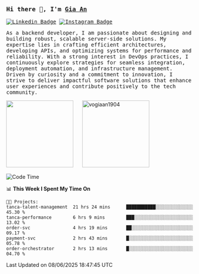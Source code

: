 ### <samp>Hi there 👋, I'm <a href="https://www.linkedin.com/in/vogiaan1904/" target="_blank">Gia An</a></samp>

<samp> [![Linkedin Badge](https://img.shields.io/badge/-LinkedIn-0e76a8?style=flat-square&logo=Linkedin&logoColor=white)](https://linkedin.com/in/vogiaan1904)
[![Instagram Badge](https://img.shields.io/badge/-Instagram-e4405f?style=flat-square&logo=Instagram&logoColor=white)](https://instagram.com/_.ja.ann_/) </samp> 

<samp>As a backend developer, I am passionate about designing and building robust, scalable server-side solutions. My expertise lies in crafting efficient architectures, developing APIs, and optimizing systems for performance and reliability. With a strong interest in DevOps practices, I continuously explore strategies for seamless integration, deployment automation, and infrastructure management. Driven by curiosity and a commitment to innovation, I strive to deliver impactful software solutions that enhance user experiences and contribute positively to the tech community.</samp>



<div>
  <img height="180em" src="https://github-readme-stats.vercel.app/api/top-langs/?username=vogiaan1904&show_icons=true&hide_border=true&layout=compact&langs_count=10&theme=transparent&include_orgs=true"/>
  &nbsp;&nbsp;&nbsp;&nbsp;
  <img height="180em" src="https://github-readme-stats.vercel.app/api?username=vogiaan1904&show_icons=true&hide_border=true&&count_private=true&include_all_commits=true&theme=transparent&locale=en" alt="vogiaan1904" />
</div>






<!--START_SECTION:waka-->
![Code Time](http://img.shields.io/badge/Code%20Time-1%2C023%20hrs%2052%20mins-blue)

📊 **This Week I Spent My Time On** 

```text
🐱‍💻 Projects: 
tanca-talent-management  21 hrs 24 mins      ███████████░░░░░░░░░░░░░░   45.30 % 
tanca-performance        6 hrs 9 mins        ███░░░░░░░░░░░░░░░░░░░░░░   13.02 % 
order-svc                4 hrs 19 mins       ██░░░░░░░░░░░░░░░░░░░░░░░   09.17 % 
payment-svc              2 hrs 43 mins       █░░░░░░░░░░░░░░░░░░░░░░░░   05.78 % 
order-orchestrator       2 hrs 13 mins       █░░░░░░░░░░░░░░░░░░░░░░░░   04.70 % 
```


 Last Updated on 08/06/2025 18:47:45 UTC
<!--END_SECTION:waka-->

